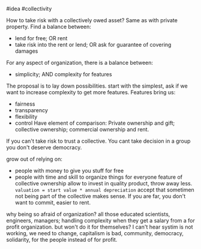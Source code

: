 #idea #collectivity

How to take risk with a collectively owed asset?
Same as with private property. Find a balance between:
- lend for free; OR rent
- take risk into the rent or lend; OR ask for guarantee of covering damages

For any aspect of organization, there is a balance between:
- simplicity; AND complexity for features

The proposal is to lay down possibilities. start with the simplest, ask if we want to increase complexity to get more features. Features bring us:
- fairness
- transparency
- flexibility
- control
Have element of comparison:
Private ownership and gift; collective ownership; commercial ownership and rent.

If you can't take risk to trust a collective. You cant take decision in a group you don't deserve democracy.

grow out of relying on:
- people with money to give you stuff for free
- people with time and skill to organize things for everyone
feature of collective ownership allow to invest in quality product, throw away less.
`valuation = start value * annual depreciation`
accept that sometimen not being part of the collective makes sense. If you are far, you don't want to commit, easier to rent.

why being so afraid of organization? all those educated scientists, engineers, managers; handling complexity when they get a salary from a for profit organization. but won't do it for themselves?
I can't hear systim is not working, we need to change, capitalism is bad, community, democracy, solidarity, for the people instead of for profit.